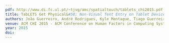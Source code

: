 ```yaml
---
pdf: http://www.di.fc.ul.pt/~tjvg/amc/spatialtouch/tablets_chi2015.pdf
title: TabLETS Get Physical&#58; Non-Visual Text Entry on Tablet Devices
authors: João Guerreiro, André Rodrigues, Kyle Montague, Tiago Guerreiro, Hugo Nicolau, Daniel Gonçalves
venue: ACM CHI 2015 - ACM Conference on Human Factors in Computing Systems, Seoul, South Korea, April, 2015
year: 2015
doi: 
---
```

